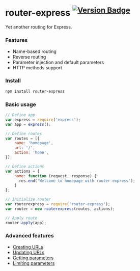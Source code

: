 # router-express <sup>[![Version Badge][npm-version-svg]][npm-url]</sup>

Yet another routing for Express.

### Features

* Name-based routing
* Reverse routing
* Parameter injection and default parameters
* HTTP methods support

### Install

```sh
npm install router-express
```

### Basic usage

```js
// Define app
var express = require('express');
var app = express();

// Define routes
var routes = [{
    name: 'homepage',
    url: '/',
    action: 'home',
}];

// Define actions
var actions = {
    home: function (request, response) {
      res.end('Welcome to homepage with router-express');
    }
};

// Initialize router
var routerexpress = require('router-express');
var router = new routerexpress(routes, actions);

// Apply route
router.apply(app);
```

### Advanced features

* [Creating URLs](https://github.com/yasinaydin/router-express/wiki/createurl)
* [Updating URLs](https://github.com/yasinaydin/router-express/wiki/updateurl)
* [Getting parameters](https://github.com/yasinaydin/router-express/wiki/getparams)
* [Limiting parameters](https://github.com/yasinaydin/router-express/wiki/limitparams)

[npm-version-svg]: http://vb.teelaun.ch/yasinaydin/router-express.svg
[npm-url]: https://npmjs.org/package/router-express
